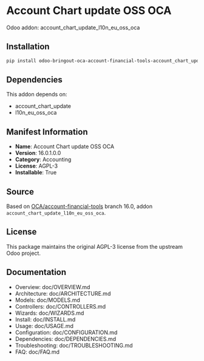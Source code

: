 # Account Chart update OSS OCA

Odoo addon: account_chart_update_l10n_eu_oss_oca

## Installation

```bash
pip install odoo-bringout-oca-account-financial-tools-account_chart_update_l10n_eu_oss_oca
```

## Dependencies

This addon depends on:
- account_chart_update
- l10n_eu_oss_oca

## Manifest Information

- **Name**: Account Chart update OSS OCA
- **Version**: 16.0.1.0.0
- **Category**: Accounting
- **License**: AGPL-3
- **Installable**: True

## Source

Based on [OCA/account-financial-tools](https://github.com/OCA/account-financial-tools) branch 16.0, addon `account_chart_update_l10n_eu_oss_oca`.

## License

This package maintains the original AGPL-3 license from the upstream Odoo project.

## Documentation

- Overview: doc/OVERVIEW.md
- Architecture: doc/ARCHITECTURE.md
- Models: doc/MODELS.md
- Controllers: doc/CONTROLLERS.md
- Wizards: doc/WIZARDS.md
- Install: doc/INSTALL.md
- Usage: doc/USAGE.md
- Configuration: doc/CONFIGURATION.md
- Dependencies: doc/DEPENDENCIES.md
- Troubleshooting: doc/TROUBLESHOOTING.md
- FAQ: doc/FAQ.md
